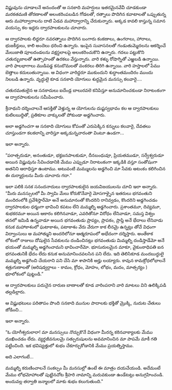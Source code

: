 ﻿విష్ణువును చూడాలనే ఆనందంతో ఆ సనకాది మహర్షులు ఇతరమైనవేవీ చూడకుండా మరకతమణి తోరణాలతో అలంకరింపబడిన గోడలతో, రత్నాలు పొదిగిన కవాటాలతో ఒప్పుతున్న ఆరు మహాద్వారాలను దాటి ఏడవ మహాద్వారాన్ని చేరుకున్నారు. అక్కడ కావలి కాస్తున్న సమాన వయస్సు కల ఇద్దరు ద్వారపాలకులను చూచారు. 

ఆ ద్వారపాలకు లిద్దరూ నవరత్నాలు పొదిగిన బంగారు కంకణాలు, ఉంగరాలు, హారాలు, భుజకీర్తులు, కాలి అందెలు ధరించి ఉన్నారు. ఇంపైన సువాసనలతో గండుతుమ్మెదలను ఆకర్శించే మేలుజాతి పూలదండలను వక్షస్థలాలపై అలంకరించుకొని ఉన్నారు. గదలు పట్టుకొని చతుర్భుజాలతో ఉత్సాహంతో ఉరకలు వేస్తున్నారు. వారి కళ్ళు రోషాగ్నితో ఎఱ్ఱబడి ఉన్నాయి. వారి ఫాలభాగాలు ముడిపడ్డ కనుబొమలతో వంకరలు తిరిగి ఉన్నాయి. వారి హస్తాలలో పేము బెత్తాలు కదులుతున్నాయి. ఆ విధంగా వారిద్దరూ ముకుందుని శుద్ధాంతమందిరం ముందు నిలబడి ఉన్నారు. వృద్ధులై కూడ సనకాది యోగులు శుద్ధమైన మనస్సు కలవారై.... 

చతురమతులైన ఆ సనకాదులు ఐదేండ్ల బాలురవలె కనిపిస్తూ అనుమానించకుండా నిరాటంకంగా ఆ ద్వారపాలకులను సమీపించారు. 

శ్రీనాథుని దర్శించాలనే ఆసక్తితో వెళ్తున్న ఆ యోగులను దుష్టస్వభావం కల ఆ ద్వారపాలకులు కుటిలబుద్ధితో, ప్రతికూల వాక్కులతో పోకుండా అడ్డగించారు. 

అలా అడ్డగించగా ఆ సనకాది యోగులు కోపంతో ఎరుపెక్కిన కన్నులు కలవారై, దేవతలు చూస్తుండగా కలకలాన్ని వారిస్తూ అక్కడున్నవారంతా వింటూ ఉండగా... 

ఇలా అన్నారు. 

“పరాత్పరుడూ, అనంతుడూ, భక్తజనపాలకుడూ, దీనబంధువూ, ప్రియతముడూ, సర్వేశ్వరుడూ అయిన విష్ణువును సేవించడానికి మేము ఎప్పుడూ నిరాటంకంగా ఇక్కడికి వస్తూ సంతోషంగా అతనిని ఆరాధిస్తూ ఉంటాము. అటువంటి మమ్ములను అడ్డగించి మా సేవకు ఆటంకం కలిగించిన ఈ దుర్మార్గులను మీరు చూచారు గదా.” 

ఇలా పలికి సనక సనందనాదులు ద్వారపాలకులైన జయవిజయులను చూచి ఇలా అన్నారు. “మీరు మనస్సులలో మీ స్వామి మేలు కోరుకొనేవారై మోసగాళ్ళైన ఇతరులు భగవంతుని మందిరంలోకి ప్రవేశిస్తారేమో అనే అనుమానంతో కొందరిని రానివ్వడం, కొందరిని అడ్డగించడం ద్వారపాలకుల ధర్మంగా భావించి కపటం లేని మమ్మల్ని అడ్డగించారు. ప్రశాంతమూ, దివ్యమూ, శుభకరమూ అయిన ఆకారం కలిగినవాడూ, ఎవరితోనూ విరోధం లేనివాడూ, సమస్త విశ్వం తనలో ఇమిడి ఉన్నవాడూ అయిన భగవంతుడు ప్రాప్యం, ప్రాపకం, ప్రాప్తి అనే భేదాలు లేనివాడు కనుక మహాకాశంలో ఘటాకాశం, పటాకాశం వేరు వేరుగా కాక లీనమై ఉన్నట్లు తోచే విధంగా విద్వాంసులు ఆ మహాత్ముని అందరిలోనూ ఆత్మరూపంలో అభేదంగా దర్శిస్తారు. అంతేకాక లోకంలో రాజులు దోషులైన సేవకులను దండించినట్లు భగవంతుడు మిమ్మల్ని దండిస్తాడేమో అనే భయంతో మమ్మల్ని అడ్డగించామని భావించారేమో. భూసురులమైన మాకూ, వైకుంఠాధిపతి ఐన భగవంతునికీ భేదం లేదు కనుక అనుమానించవలసిన పని లేదు. ఇది తెలిసికూడ మందబుద్ధులై మమ్మల్ని అడ్డగించి చేయరాని పని చేసి మా శాపానికి అర్హు లయ్యారు. కావున కామక్రోధలోభాలనే శత్రుగుణాలతో (అరిషడ్వర్గాలు - కామం, క్రోధం, మోహం, లోభం, మదం, మాత్సర్యం ) భూలోకంలో పుట్టండి.” 

ఆ ద్వారపాలకులు పదునైన దారుణ బాణాలతో కూడ వారింపరాని వారి మాటలు విని ఉలిక్కిపడి తల్లడిల్లారు. 

ఆ విష్ణుభటులు పరితాపం పొంది సనకాది మునుల పాదాలకు భక్తితో మ్రొక్కి, నుదుట చేతులు జోడించి... 

ఇలా అన్నారు. 

“ఓ యోగీశ్వరులారా! మా మనస్సులు నొచ్చుకొనే విధంగా మీరన్న కఠినవాక్యాలకు మేము దుఃఖించడం లేదు. వ్యర్థజీవనులమై సత్పురుషులను అవమానించిన మా పాపమే మాకీ గతి పట్టించింది. ఇక భవిష్యత్తులో శుభం చేకూర్చుకోడానికి మేము ప్రయత్నిస్తాము. 

అది ఎలాగంటే... 

మమ్మల్ని కరుణించాలనే సంకల్పం మీ మనసుల్లో ఉంటే ఈ మాత్రం దయచేయండి. అదేమంటే మేము లోభమోహాలతో పుట్టినచోట శ్రీహరి నామాన్ని మరువకుండా ఉండేటట్లు అనుగ్రహించండి. అందువల్ల తర్వాతి జన్మాలలో మాకు శుభం కలుగుతుంది." 


